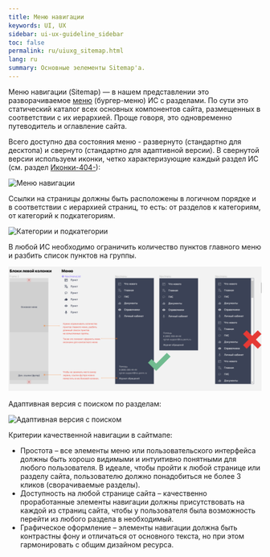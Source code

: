 ```yaml
---
title: Меню навигации
keywords: UI, UX
sidebar: ui-ux-guideline_sidebar
toc: false
permalink: ru/uiuxg_sitemap.html
lang: ru
summary: Основные эелементы Sitemap'a.
---
```


Меню навигации (Sitemap) — в нашем представлении это разворачиваемое [меню](uiuxg_main_menu.ru.md) (бургер-меню) ИС с разделами. По сути это статический каталог всех основных компонентов сайта, размещенных в соответствии с их иерархией. Проще говоря, это одновременно путеводитель и оглавление сайта.

Всего доступно два состояния меню - развернуто (стандартно для десктопа) и свернуто (стандартно для адаптивной версии). В свернутой версии используем иконки, четко характеризующие каждый раздел ИС (см. раздел [Иконки-404-](404.md)):

![Меню навигации](/images/pages/guides/ui-ux-guideline/uiuxg_sitemap/1.png)

Ссылки на страницы должны быть расположены в логичном порядке и в соответствии с иерархией страниц, то есть: от разделов к категориям, от категорий к подкатегориям.

![Категории и подкатегории](/images/pages/guides/ui-ux-guideline/uiuxg_sitemap/2.png)

В любой ИС необходимо ограничить количество пунктов главного меню и разбить список пунктов на группы.

![Разбиение на группы](/images/pages/guides/ui-ux-guideline/uiuxg_sitemap/3.png)

Адаптивная версия с поиском по разделам:

![Адаптивная версия с поиском](/images/pages/guides/ui-ux-guideline/uiuxg_sitemap/4.png)

Критерии качественной навигации в сайтмапе:

* Простота – все элементы меню или пользовательского интерфейса должны быть хорошо видимыми и интуитивно понятными для любого пользователя. В идеале, чтобы пройти к любой странице или разделу сайта, пользователю должно понадобиться не более 3 кликов (сворачиваемые разделы).
* Доступность на любой странице сайта – качественно проработанные элементы навигации должны присутствовать на каждой из страниц сайта, чтобы у пользователя была возможность перейти из любого раздела в необходимый.
* Графическое оформление – элементы навигации должна быть контрастны фону и отличаться от основного текста, но при этом гармонировать с общим дизайном ресурса.
